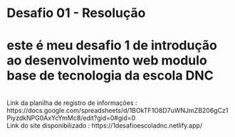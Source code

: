 # Desafio 01 - Resolução
<h1>este é meu desafio 1 de introdução ao desenvolvimento web modulo base de tecnologia da escola DNC</h1> <br>
Link da planilha de registro de informações : https://docs.google.com/spreadsheets/d/1BOkTF1O8D7uWNJmZB206gCz1PiyzdkNPG0AxYcYmMc8/edit?gid=0#gid=0 <br>
Link do site disponibilizado : https://1desafioescoladnc.netlify.app/


